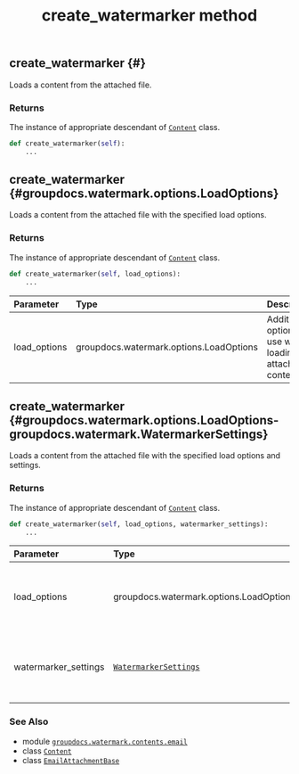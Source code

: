 ﻿---
title: create_watermarker method
second_title: GroupDocs.Watermark for Python via .NET API References
description: 
type: docs
url: /python-net/groupdocs.watermark.contents.email/emailattachmentbase/create_watermarker/
is_root: false
weight: 20
---

## create_watermarker {#}

Loads a content from the attached file.


### Returns 


The instance of appropriate descendant of [`Content`](/watermark/python-net/groupdocs.watermark.contents/content) class.


```python
def create_watermarker(self):
    ...
```




## create_watermarker {#groupdocs.watermark.options.LoadOptions}

Loads a content from the attached file with the specified load options.


### Returns 


The instance of appropriate descendant of [`Content`](/watermark/python-net/groupdocs.watermark.contents/content) class.


```python
def create_watermarker(self, load_options):
    ...
```


| Parameter | Type | Description |
| :- | :- | :- |
| load_options | groupdocs.watermark.options.LoadOptions | Additional options to use when loading an attachment content. |


## create_watermarker {#groupdocs.watermark.options.LoadOptions-groupdocs.watermark.WatermarkerSettings}

Loads a content from the attached file with the specified load options and settings.


### Returns 


The instance of appropriate descendant of [`Content`](/watermark/python-net/groupdocs.watermark.contents/content) class.


```python
def create_watermarker(self, load_options, watermarker_settings):
    ...
```


| Parameter | Type | Description |
| :- | :- | :- |
| load_options | groupdocs.watermark.options.LoadOptions | Additional options to use when loading an attachment content. |
| watermarker_settings | [`WatermarkerSettings`](/watermark/python-net/groupdocs.watermark/watermarkersettings) | Additional settings to use when working with loaded document. |



### See Also
* module [`groupdocs.watermark.contents.email`](../../)
* class [`Content`](/watermark/python-net/groupdocs.watermark.contents/content)
* class [`EmailAttachmentBase`](/watermark/python-net/groupdocs.watermark.contents.email/emailattachmentbase)
